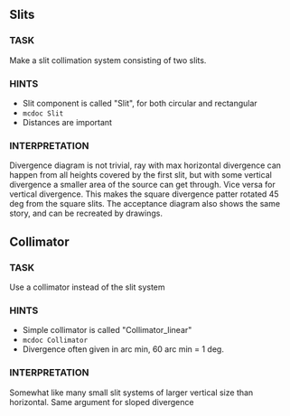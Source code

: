 ## Slits
### TASK
Make a slit collimation system consisting of two slits.

### HINTS
* Slit component is called "Slit", for both circular and rectangular
* ```mcdoc Slit```
* Distances are important

### INTERPRETATION
Divergence diagram is not trivial, ray with max horizontal divergence can happen from all heights covered by the first slit, but with some vertical divergence a smaller area of the source can get through. Vice versa for vertical divergence. This makes the square divergence patter rotated 45 deg from the square slits. The acceptance diagram also shows the same story, and can be recreated by drawings.

## Collimator
### TASK
Use a collimator instead of the slit system

### HINTS
* Simple collimator is called "Collimator_linear"
* ```mcdoc Collimator```
* Divergence often given in arc min, 60 arc min = 1 deg.

### INTERPRETATION
Somewhat like many small slit systems of larger vertical size than horizontal. Same argument for sloped divergence
